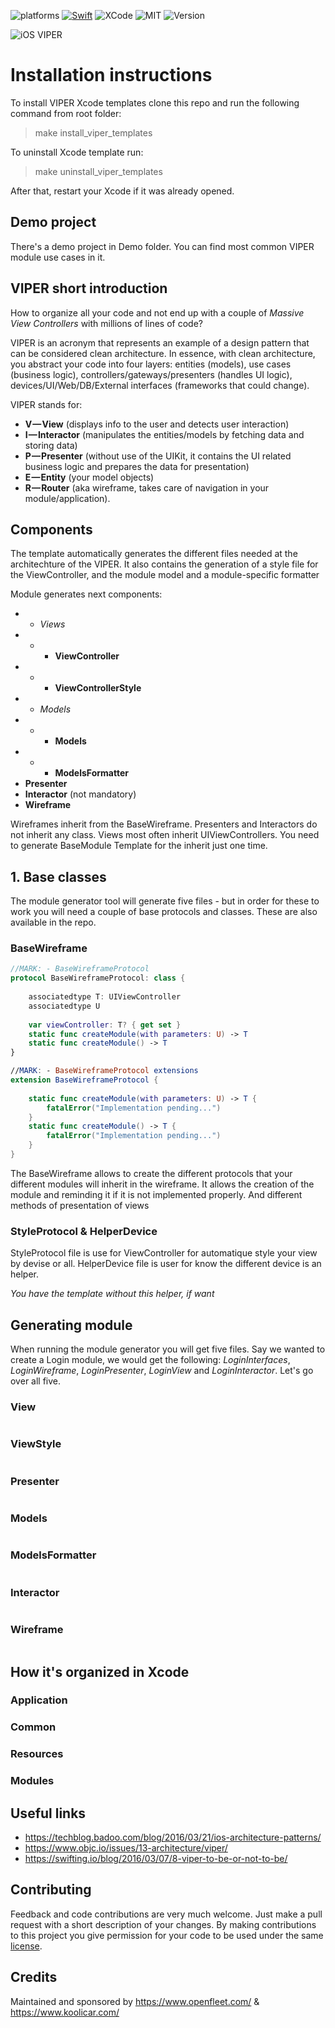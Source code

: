 ![platforms](https://img.shields.io/badge/platforms-iOS-333333.svg)
[![Swift](https://img.shields.io/badge/swift-4.0-4BC51D.svg?style=flat)](https://developer.apple.com/swift)
![XCode](https://img.shields.io/badge/xcode-9.2-brightgreen.svg)
![MIT](https://img.shields.io/github/license/mashape/apistatus.svg)
![Version](https://img.shields.io/badge/version-1.0.0-green.svg?longCache=true&style=popout)
	
![iOS VIPER](https://raw.githubusercontent.com/codytwinton/SwiftyVIPER/1.2.3/Assets/SwiftyVIPER.png "iOS VIPER")


# Installation instructions

To install VIPER Xcode templates clone this repo and run the following command from root folder:

> make install_viper_templates

To uninstall Xcode template run:

> make uninstall_viper_templates

After that, restart your Xcode if it was already opened.

## Demo project

There's a demo project in Demo folder.
You can find most common VIPER module use cases in it.

## VIPER short introduction

How to organize all your code and not end up with a couple of <i>Massive View Controllers</i> with millions of lines of code?

VIPER is an acronym that represents an example of a design pattern that can be considered clean architecture. In essence, with clean architecture, you abstract your code into four layers: entities (models), use cases (business logic), controllers/gateways/presenters (handles UI logic), devices/UI/Web/DB/External interfaces (frameworks that could change).

VIPER stands for:

* **V — View** (displays info to the user and detects user interaction)
* **I — Interactor** (manipulates the entities/models by fetching data and storing data)
* **P — Presenter** (without use of the UIKit, it contains the UI related business logic and prepares the data for presentation)
* **E — Entity** (your model objects)
* **R — Router** (aka wireframe, takes care of navigation in your module/application).

## Components

The template automatically generates the different files needed at the architechture of the VIPER. It also contains the generation of a style file for the ViewController, and the module model and a module-specific formatter

Module generates next components:

* * *Views*
* * * **ViewController**
* * * **ViewControllerStyle**
* * *Models*
* * * **Models**
* * * **ModelsFormatter**
* **Presenter**
* **Interactor** (not mandatory)
* **Wireframe**


Wireframes inherit from the BaseWireframe. Presenters and Interactors do not inherit any class. Views most often inherit UIViewControllers. You need to generate BaseModule Template for the inherit just one time.


## 1. Base classes

The module generator tool will generate five files - but in order for these to work you will need a couple of base protocols and classes. These are also available in the repo.


### BaseWireframe

```swift
//MARK: - BaseWireframeProtocol
protocol BaseWireframeProtocol: class {
    
    associatedtype T: UIViewController
    associatedtype U
    
    var viewController: T? { get set }
    static func createModule(with parameters: U) -> T
    static func createModule() -> T
}

//MARK: - BaseWireframeProtocol extensions
extension BaseWireframeProtocol {
    
    static func createModule(with parameters: U) -> T {
        fatalError("Implementation pending...")
    }
    static func createModule() -> T {
        fatalError("Implementation pending...")
    }
}
```

The BaseWireframe allows to create the different protocols that your different modules will inherit in the wireframe. It allows the creation of the module and reminding it if it is not implemented properly. And different methods of presentation of views


### StyleProtocol & HelperDevice

StyleProtocol file is use for ViewController for automatique style your view by devise or all.
HelperDevice file is user for know the different device is an helper.

*You have the template without this helper, if want*

## Generating module

When running the module generator you will get five files. Say we wanted to create a Login module, we would get the following: *LoginInterfaces*, *LoginWireframe*, *LoginPresenter*, *LoginView* and *LoginInteractor*. Let's go over all five.

### View

```swift

```
### ViewStyle

```swift

```

### Presenter

```swift

```

### Models

```swift

```

### ModelsFormatter

```swift

```
### Interactor

```swift

```

### Wireframe

```swift

```

## How it's organized in Xcode

### Application

### Common

### Resources

### Modules

## Useful links

* https://techblog.badoo.com/blog/2016/03/21/ios-architecture-patterns/
* https://www.objc.io/issues/13-architecture/viper/
* https://swifting.io/blog/2016/03/07/8-viper-to-be-or-not-to-be/

## Contributing

Feedback and code contributions are very much welcome. Just make a pull request with a short description of your changes. By making contributions to this project you give permission for your code to be used under the same [license](LICENSE).

## Credits

Maintained and sponsored by https://www.openfleet.com/ & https://www.koolicar.com/
